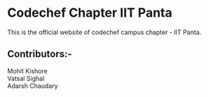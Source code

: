 # Codechef Chapter IIT Panta

This is the official website of codechef campus chapter - IIT Panta.

## Contributors:-<br>
Mohit Kishore<br>
Vatsal Sighal<br>
Adarsh Chaudary<br>


